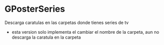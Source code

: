 # GPosterSeries
Descarga caratulas en las carpetas donde tienes series de tv

* esta version solo implementa el cambiar el nombre de la carpeta, aun no descarga la caratula en la carpeta
